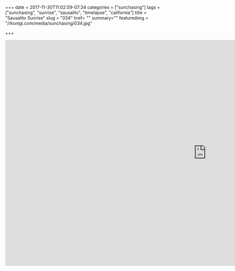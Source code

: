 +++
date = 2017-11-30T11:02:59-07:34
categories = ["sunchasing"]
tags = ["sunchasing", "sunrise", "sausalito", "timelapse", "california"]
title = "Sausalito Sunrise"
slug = "034"
href= ""
summary=""
featuredimg = "//konigi.com/media/sunchasing/034.jpg"

+++

<div class="video">
<iframe width="1280" height="720" src="https://www.youtube.com/embed/oyjwovdX2Bw?rel=0" frameborder="0" allow="accelerometer; autoplay; encrypted-media; gyroscope; picture-in-picture" allowfullscreen></iframe>
</div>